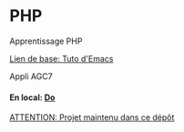 # PHP
Apprentissage PHP

[Lien de base: Tuto d'Emacs](https://apprendre-php.com/tutoriels.html)

Appli AGC7

#### En local: [Do](http://do)

[ATTENTION: Projet maintenu dans ce dépôt](https://github.com/c57fr/Do)
